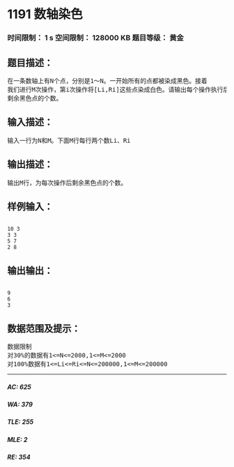 # 1191 数轴染色   
### 时间限制： 1 s     空间限制： 128000 KB     题目等级： 黄金  
## 题目描述：  

<pre>
在一条数轴上有N个点，分别是1～N。一开始所有的点都被染成黑色。接着  
我们进行M次操作，第i次操作将[Li,Ri]这些点染成白色。请输出每个操作执行后  
剩余黑色点的个数。
</pre>
  
  
## 输入描述：  

<pre>
输入一行为N和M。下面M行每行两个数Li、Ri
</pre>
  
  
## 输出描述：  

<pre>
输出M行，为每次操作后剩余黑色点的个数。
</pre>
  
  
## 样例输入：  

<pre><code>
10 3  
3 3  
5 7  
2 8
</code></pre>
  
  
## 输出输出：  

<pre><code>
9  
6  
3
</code></pre>
  
  
## 数据范围及提示：  

<pre>
数据限制  
对30%的数据有1<=N<=2000,1<=M<=2000  
对100%数据有1<=Li<=Ri<=N<=200000,1<=M<=200000
</pre>
  
  
***  

##### AC: 625  
##### WA: 379  
##### TLE: 255  
##### MLE: 2  
##### RE: 354  

